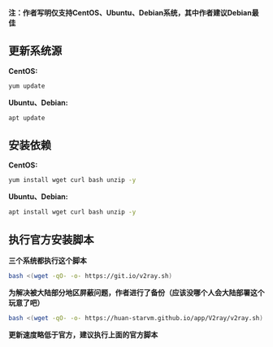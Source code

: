 **注：作者写明仅支持CentOS、Ubuntu、Debian系统，其中作者建议Debian最佳**
## 更新系统源
**CentOS:**
```bash
yum update
```
**Ubuntu、Debian:**
```bash
apt update
```
## 安装依赖
**CentOS:**
```bash
yum install wget curl bash unzip -y
```
**Ubuntu、Debian:**
```bash
apt install wget curl bash unzip -y
```
## 执行官方安装脚本
**三个系统都执行这个脚本**
```bash
bash <(wget -qO- -o- https://git.io/v2ray.sh)
```

**为解决被大陆部分地区屏蔽问题，作者进行了备份（应该没哪个人会大陆部署这个玩意了吧）**
```bash
bash <(wget -qO- -o- https://huan-starvm.github.io/app/V2ray/v2ray.sh)
```
**更新速度略低于官方，建议执行上面的官方脚本**
